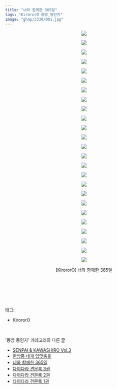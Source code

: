 ```yaml
---
title: "너와 함께한 365일"
tags: "KirororO 동방_동인지"
image: "ghap/3330/001.jpg"
---
```

<div class="article">
<p style="text-align: center; clear: none; float: none;"><img src="{{ site.nasurl }}/ghap/3330/001.jpg"/></p>
<p style="text-align: center; clear: none; float: none;"><img src="{{ site.nasurl }}/ghap/3330/002.jpg"/></p>
<p style="text-align: center; clear: none; float: none;"><img src="{{ site.nasurl }}/ghap/3330/003.jpg"/></p>
<p style="text-align: center; clear: none; float: none;"><img src="{{ site.nasurl }}/ghap/3330/004.jpg"/></p>
<p style="text-align: center; clear: none; float: none;"><img src="{{ site.nasurl }}/ghap/3330/005.jpg"/></p>
<p style="text-align: center; clear: none; float: none;"><img src="{{ site.nasurl }}/ghap/3330/006.jpg"/></p>
<p style="text-align: center; clear: none; float: none;"><img src="{{ site.nasurl }}/ghap/3330/007.jpg"/></p>
<p style="text-align: center; clear: none; float: none;"><img src="{{ site.nasurl }}/ghap/3330/008.jpg"/></p>
<p style="text-align: center; clear: none; float: none;"><img src="{{ site.nasurl }}/ghap/3330/009.jpg"/></p>
<p style="text-align: center; clear: none; float: none;"><img src="{{ site.nasurl }}/ghap/3330/010.jpg"/></p>
<p style="text-align: center; clear: none; float: none;"><img src="{{ site.nasurl }}/ghap/3330/011.jpg"/></p>
<p style="text-align: center; clear: none; float: none;"><img src="{{ site.nasurl }}/ghap/3330/012.jpg"/></p>
<p style="text-align: center; clear: none; float: none;"><img src="{{ site.nasurl }}/ghap/3330/013.jpg"/></p>
<p style="text-align: center; clear: none; float: none;"><img src="{{ site.nasurl }}/ghap/3330/014.jpg"/></p>
<p style="text-align: center; clear: none; float: none;"><img src="{{ site.nasurl }}/ghap/3330/015.jpg"/></p>
<p style="text-align: center; clear: none; float: none;"><img src="{{ site.nasurl }}/ghap/3330/016.jpg"/></p>
<p style="text-align: center; clear: none; float: none;"><img src="{{ site.nasurl }}/ghap/3330/017.jpg"/></p>
<p style="text-align: center; clear: none; float: none;"><img src="{{ site.nasurl }}/ghap/3330/018.jpg"/></p>
<p style="text-align: center; clear: none; float: none;"><img src="{{ site.nasurl }}/ghap/3330/019.jpg"/></p>
<p style="text-align: center; clear: none; float: none;"><img src="{{ site.nasurl }}/ghap/3330/020.jpg"/></p>
<p style="text-align: center; clear: none; float: none;"><img src="{{ site.nasurl }}/ghap/3330/021.jpg"/></p>
<p style="text-align: center; clear: none; float: none;"><img src="{{ site.nasurl }}/ghap/3330/022.jpg"/></p>
<p style="text-align: center; clear: none; float: none;"><img src="{{ site.nasurl }}/ghap/3330/023.jpg"/></p>
<p style="text-align: center; clear: none; float: none;"><img src="{{ site.nasurl }}/ghap/3330/024.jpg"/></p>
<p style="text-align: center; clear: none; float: none;"><img src="{{ site.nasurl }}/ghap/3330/025.jpg"/></p>
<p style="text-align: center; clear: none; float: none;">[KirororO] 너와 함께한 365일</p>
<p style="text-align: center; clear: none; float: none;"><br/></p>
<p><br/></p>
</div><br/>
<div class="tagTrail">
<p>태그: </p>
<ul>
<li>KirororO</li>
</ul>
</div><br/>
<div class="another">
<p>'동방 동인지' 카테고리의 다른 글</p>
<ul>
<li><a href="/2017-06-02-ghap_3332">SENPAI &amp; KAWASHIRO Vol.3</a></li>
<li><a href="/2017-06-02-ghap_3331">한밤중 네게 입맞춤을</a></li>
<li><a href="/2017-06-02-ghap_3330">너와 함께한 365일</a></li>
<li><a href="/2017-06-01-ghap_3329">다이다라 견문록 3권</a></li>
<li><a href="/2017-06-01-ghap_3328">다이다라 견문록 2권</a></li>
<li><a href="/2017-06-01-ghap_3327">다이다라 견문록 1권</a></li>
</ul>
</div><br/>
<div class="cb_module cb_fluid">
<div class="cb_wrt cb_profile">
</div><!-- commentList close -->
</div><br/>
